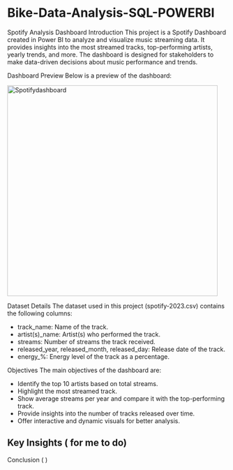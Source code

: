 # Bike-Data-Analysis-SQL-POWERBI

Spotify Analysis Dashboard
Introduction
This project is a Spotify Dashboard created in Power BI to analyze and visualize music streaming data. It provides insights into the most streamed tracks, top-performing artists, yearly trends, and more. The dashboard is designed for stakeholders to make data-driven decisions about music performance and trends.

Dashboard Preview
Below is a preview of the dashboard:

<img width="482" alt="Spotifydashboard" src="https://github.com/user-attachments/assets/ae02b345-78cb-4b2a-8fb1-a37526a5d792" />

Dataset Details
The dataset used in this project (spotify-2023.csv) contains the following columns:

- track_name: Name of the track.
- artist(s)_name: Artist(s) who performed the track.
- streams: Number of streams the track received.
- released_year, released_month, released_day: Release date of the track.
- energy_%: Energy level of the track as a percentage.


Objectives
The main objectives of the dashboard are:

- Identify the top 10 artists based on total streams.
- Highlight the most streamed track.
- Show average streams per year and compare it with the top-performing track.
- Provide insights into the number of tracks released over time.
- Offer interactive and dynamic visuals for better analysis.


## Key Insights ( for me to do)

















Conclusion (      )
